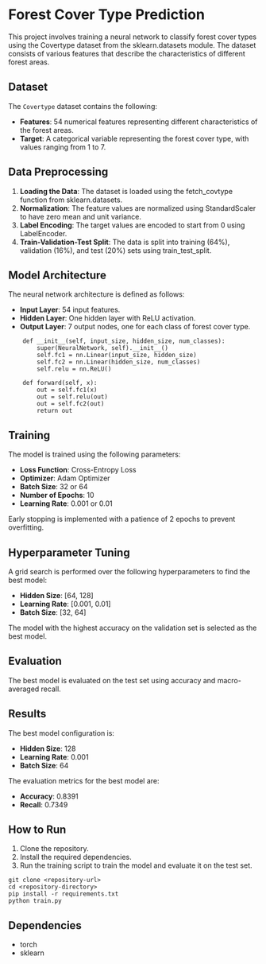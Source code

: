 # Forest Cover Type Prediction

This project involves training a neural network to classify forest cover types using the Covertype dataset from the sklearn.datasets module. The dataset consists of various features that describe the characteristics of different forest areas.

## Dataset
The `Covertype` dataset contains the following:

* **Features**: 54 numerical features representing different characteristics of the forest areas.
* **Target**: A categorical variable representing the forest cover type, with values ranging from 1 to 7.
  
## Data Preprocessing
1. **Loading the Data**: The dataset is loaded using the fetch_covtype function from sklearn.datasets.
2. **Normalization**: The feature values are normalized using StandardScaler to have zero mean and unit variance.
3. **Label Encoding**: The target values are encoded to start from 0 using LabelEncoder.
4. **Train-Validation-Test Split**: The data is split into training (64%), validation (16%), and test (20%) sets using train_test_split.
   
## Model Architecture
The neural network architecture is defined as follows:

* **Input Layer**: 54 input features.
* **Hidden Layer**: One hidden layer with ReLU activation.
* **Output Layer**: 7 output nodes, one for each class of forest cover type.

```class NeuralNetwork(nn.Module):
    def __init__(self, input_size, hidden_size, num_classes):
        super(NeuralNetwork, self).__init__()
        self.fc1 = nn.Linear(input_size, hidden_size)
        self.fc2 = nn.Linear(hidden_size, num_classes)
        self.relu = nn.ReLU()

    def forward(self, x):
        out = self.fc1(x)
        out = self.relu(out)
        out = self.fc2(out)
        return out
```
## Training
The model is trained using the following parameters:

* **Loss Function**: Cross-Entropy Loss
* **Optimizer**: Adam Optimizer
* **Batch Size**: 32 or 64
* **Number of Epochs**: 10
* **Learning Rate**: 0.001 or 0.01
  
Early stopping is implemented with a patience of 2 epochs to prevent overfitting.

## Hyperparameter Tuning
A grid search is performed over the following hyperparameters to find the best model:

* **Hidden Size**: [64, 128]
* **Learning Rate**: [0.001, 0.01]
* **Batch Size**: [32, 64]
  
The model with the highest accuracy on the validation set is selected as the best model.

## Evaluation
The best model is evaluated on the test set using accuracy and macro-averaged recall.

## Results
The best model configuration is:

* **Hidden Size**: 128
* **Learning Rate**: 0.001
* **Batch Size**: 64
  
The evaluation metrics for the best model are:

* **Accuracy**: 0.8391
* **Recall**: 0.7349
  
## How to Run
1. Clone the repository.
2. Install the required dependencies.
3. Run the training script to train the model and evaluate it on the test set.
```
git clone <repository-url>
cd <repository-directory>
pip install -r requirements.txt
python train.py
```

## Dependencies
* torch
* sklearn

